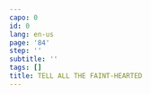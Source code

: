 ```yaml
---
capo: 0
id: 0
lang: en-us
page: '84'
step: ''
subtitle: ''
tags: []
title: TELL ALL THE FAINT-HEARTED
---
```

